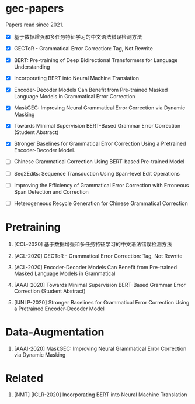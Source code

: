 # gec-papers

Papers read since 2021.

- [x] 基于数据增强和多任务特征学习的中文语法错误检测方法
- [x] GECToR - Grammatical Error Correction: Tag, Not Rewrite
- [x] BERT: Pre-training of Deep Bidirectional Transformers for Language Understanding
- [x] Incorporating BERT into Neural Machine Translation
- [x] Encoder-Decoder Models Can Benefit from Pre-trained Masked Language Models in Grammatical Error Correction
- [x] MaskGEC: Improving Neural Grammatical Error Correction via Dynamic Masking
- [x] Towards Minimal Supervision BERT-Based Grammar Error Correction (Student Abstract)
- [x] Stronger Baselines for Grammatical Error Correction Using a Pretrained Encoder-Decoder Model.

- [ ] Chinese Grammatical Correction Using BERT-based Pre-trained Model
- [ ] Seq2Edits: Sequence Transduction Using Span-level Edit Operations
- [ ] Improving the Efficiency of Grammatical Error Correction with Erroneous Span Detection and Correction
- [ ] Heterogeneous Recycle Generation for Chinese Grammatical Correction

# Pretraining
1. [CCL-2020] 基于数据增强和多任务特征学习的中文语法错误检测方法

2. [ACL-2020] GECToR - Grammatical Error Correction: Tag, Not Rewrite

3. [ACL-2020] Encoder-Decoder Models Can Benefit from Pre-trained Masked Language Models in Grammatical

4. [AAAI-2020] Towards Minimal Supervision BERT-Based Grammar Error Correction (Student Abstract)

5. [IJNLP-2020] Stronger Baselines for Grammatical Error Correction Using a Pretrained Encoder-Decoder Model

# Data-Augmentation
1. [AAAI-2020] MaskGEC: Improving Neural Grammatical Error Correction via Dynamic Masking

# Related
1. [NMT] [ICLR-2020] Incorporating BERT into Neural Machine Translation
